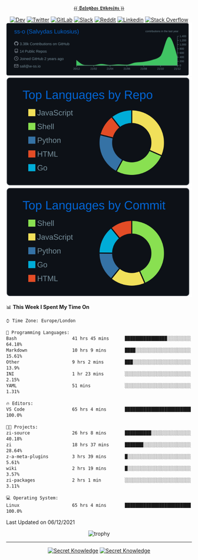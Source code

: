 <div align="center">
  
[⦑⦑ 𝕾𝖆𝖑𝖛𝖞𝖉𝖆𝖘 𝕷𝖚𝖐𝖔𝖘𝖎𝖚𝖘 ⦒⦒](https://git.io/JJwwg)
  
[![Dev](https://img.shields.io/badge/-DEV-222222?style=flat-square&logo=dev.to&logoColor=white&link=https://dev.to/sso/)](https://dev.to/sso/)
[![Twitter](https://img.shields.io/badge/-Twitter-222222?style=flat-square&logo=twitter&logoColor=white&link=https://twitter.com/salldc/)](https://twitter.com/salldc/)
[![GitLab](https://img.shields.io/badge/-GitLab-222222?style=flat-square&logo=GitLab&logoColor=white&link=https://gitlab.com/ss-o/)](https://gitlab.com/ss-o/)
[![Slack](https://img.shields.io/badge/-Slack-222222?style=flat-square&logo=Slack&logoColor=white&link=https://digital-teams.slack.com/)](https://digital-teams.slack.com/)
[![Reddit](https://img.shields.io/badge/-Reddit-222222?style=flat-square&logo=Reddit&logoColor=white&link=https://https://www.reddit.com/user/ss-o/)](https://www.reddit.com/user/ss-o/)
[![Linkedin](https://img.shields.io/badge/-LinkedIn-222222?style=flat-square&logo=Linkedin&logoColor=white&link=https://www.linkedin.com/in/digital-clouds/)](https://www.linkedin.com/in/digital-clouds/)
[![Stack Overflow](https://img.shields.io/badge/-Stack%20Overflow-222222?style=flat-square&logo=stack-overflow&logoColor=white&link=https://stackoverflow.com/users/13893752/salvydas-lukosius)](https://stackoverflow.com/users/13893752/salvydas-lukosius)
[![Proofile Details](https://raw.githubusercontent.com/ss-o/ss-o/main/profile-summary-card-output/github_dark/0-profile-details.svg)](https://github.com/vn7n24fzkq/github-profile-summary-cards)
[![Repo PerLanguage](https://raw.githubusercontent.com/ss-o/ss-o/main/profile-summary-card-output/github_dark/1-repos-per-language.svg)](https://github.com/vn7n24fzkq/github-profile-summary-cards) 
[![Commit per Language](https://raw.githubusercontent.com/ss-o/ss-o/main/profile-summary-card-output/github_dark/2-most-commit-language.svg)](https://github.com/vn7n24fzkq/github-profile-summary-cards)
  
</div>
  
<!--START_SECTION:waka-->
📊 **This Week I Spent My Time On** 

```text
⌚︎ Time Zone: Europe/London

💬 Programming Languages: 
Bash                     41 hrs 45 mins      ████████████████░░░░░░░░░   64.18% 
Markdown                 10 hrs 9 mins       ████░░░░░░░░░░░░░░░░░░░░░   15.61% 
Other                    9 hrs 2 mins        ███░░░░░░░░░░░░░░░░░░░░░░   13.9% 
INI                      1 hr 23 mins        ░░░░░░░░░░░░░░░░░░░░░░░░░   2.15% 
YAML                     51 mins             ░░░░░░░░░░░░░░░░░░░░░░░░░   1.31%

🔥 Editors: 
VS Code                  65 hrs 4 mins       █████████████████████████   100.0%

🐱‍💻 Projects: 
zi-source                26 hrs 8 mins       ██████████░░░░░░░░░░░░░░░   40.18% 
zi                       18 hrs 37 mins      ███████░░░░░░░░░░░░░░░░░░   28.64% 
z-a-meta-plugins         3 hrs 39 mins       █░░░░░░░░░░░░░░░░░░░░░░░░   5.61% 
wiki                     2 hrs 19 mins       █░░░░░░░░░░░░░░░░░░░░░░░░   3.57% 
zi-packages              2 hrs 1 min         ░░░░░░░░░░░░░░░░░░░░░░░░░   3.11%

💻 Operating System: 
Linux                    65 hrs 4 mins       █████████████████████████   100.0%

```


 Last Updated on 06/12/2021
<!--END_SECTION:waka-->

<div align=center>
 
![trophy](https://github-profile-trophy.vercel.app/?username=ss-o&theme=darkhub&rank=SSS,SS,S,AAA,AA,A,B,C&no-frame=true)

---

[![Secret Knowledge](https://github-readme-stats.vercel.app/api/pin/?username=github&repo=government.github.com&card_width=150&theme=blue-green&layout=compact)](https://github.com/github/government.github.com)
[![Secret Knowledge](https://github-readme-stats.vercel.app/api/pin/?username=ss-o&repo=the-book-of-secret-knowledge&card_width=150&theme=blue-green&layout=compact)](https://github.com/ss-o/the-book-of-secret-knowledge)

</div>
